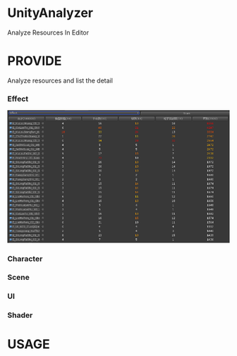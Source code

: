 # UnityAnalyzer
Analyze Resources In Editor

# PROVIDE
Analyze resources and list the detail
### Effect
![](https://github.com/joexi/UnityAnalyzer/blob/master/Pic/Effect.png)
### Character

### Scene

### UI

### Shader


# USAGE
